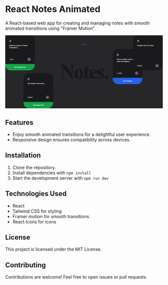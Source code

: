 # React Notes Animated

A React-based web app for creating and managing notes with smooth animated transitions using "Framer Motion".

![notes](notes1.0.png)

## Features

- Enjoy smooth animated transitions for a delightful user experience.
- Responsive design ensures compatibility across devices.

## Installation

1. Clone the repository.
2. Install dependencies with `npm install`
3. Start the development server with `npm run dev`

## Technologies Used

- React
- Tailwind CSS for styling
- Framer motion for smooth transitions
- React Icons for icons

## License

This project is licensed under the MIT License.

## Contributing

Contributions are welcome! Feel free to open issues or pull requests.

